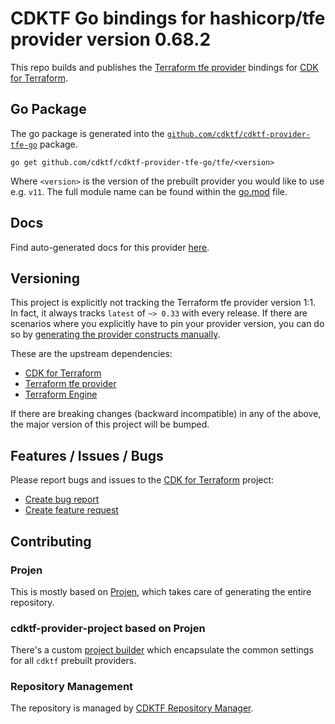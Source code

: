 # CDKTF Go bindings for hashicorp/tfe provider version 0.68.2

This repo builds and publishes the [Terraform tfe provider](https://registry.terraform.io/providers/hashicorp/tfe/0.68.2/docs) bindings for [CDK for Terraform](https://cdk.tf).

## Go Package

The go package is generated into the [`github.com/cdktf/cdktf-provider-tfe-go`](https://github.com/cdktf/cdktf-provider-tfe-go) package.

`go get github.com/cdktf/cdktf-provider-tfe-go/tfe/<version>`

Where `<version>` is the version of the prebuilt provider you would like to use e.g. `v11`. The full module name can be found
within the [go.mod](https://github.com/cdktf/cdktf-provider-tfe-go/blob/main/tfe/go.mod#L1) file.

## Docs

Find auto-generated docs for this provider [here](https://github.com/cdktf/cdktf-provider-tfe/blob/main/docs/API.go.md).


## Versioning

This project is explicitly not tracking the Terraform tfe provider version 1:1. In fact, it always tracks `latest` of `~> 0.33` with every release. If there are scenarios where you explicitly have to pin your provider version, you can do so by [generating the provider constructs manually](https://cdk.tf/imports).

These are the upstream dependencies:

* [CDK for Terraform](https://cdk.tf)
* [Terraform tfe provider](https://registry.terraform.io/providers/hashicorp/tfe/0.68.2)
* [Terraform Engine](https://terraform.io)

If there are breaking changes (backward incompatible) in any of the above, the major version of this project will be bumped.

## Features / Issues / Bugs

Please report bugs and issues to the [CDK for Terraform](https://cdk.tf) project:

* [Create bug report](https://cdk.tf/bug)
* [Create feature request](https://cdk.tf/feature)

## Contributing

### Projen

This is mostly based on [Projen](https://github.com/projen/projen), which takes care of generating the entire repository.

### cdktf-provider-project based on Projen

There's a custom [project builder](https://github.com/cdktf/cdktf-provider-project) which encapsulate the common settings for all `cdktf` prebuilt providers.


### Repository Management

The repository is managed by [CDKTF Repository Manager](https://github.com/cdktf/cdktf-repository-manager/).
